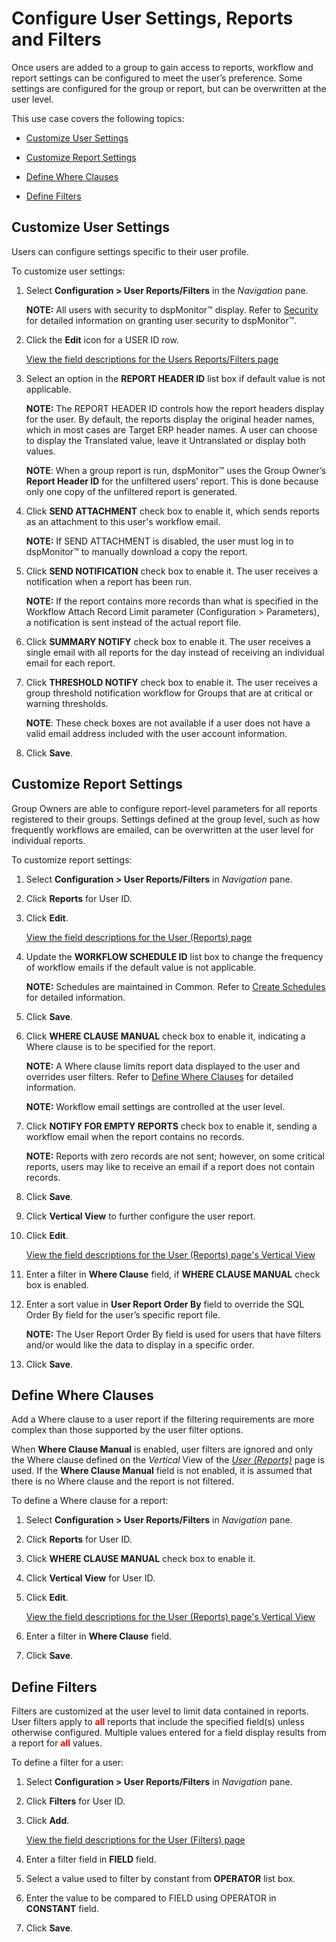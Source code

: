 # Configure User Settings, Reports and Filters

Once users are added to a group to gain access to reports, workflow and
report settings can be configured to meet the user’s preference. Some
settings are configured for the group or report, but can be overwritten
at the user level.

This use case covers the following topics:

  - [Customize User Settings](#Customize_User_Settings)

  - [Customize Report Settings](#Customize_Report_Settings)

  - [Define Where Clauses](#Define_Where_Clauses)

  - [Define Filters](#Define_Filters)

## <span id="Customize_User_Settings"></span>Customize User Settings

Users can configure settings specific to their user profile.

To customize user settings:

1.  Select **Configuration \> User Reports/Filters** in the *Navigation*
    pane.
    
    **NOTE:** All users with security to dspMonitor™ display. Refer to
    [Security](../Config/Set_Up_Security_for_dspMonitor.htm) for
    detailed information on granting user security to dspMonitor™.

2.  Click the **Edit** icon for a USER ID row.
    
    [View the field descriptions for the Users Reports/Filters
    page](../Page_Desc/Users_Reports_Filters.htm)

3.  Select an option in the **REPORT HEADER ID** list box if default
    value is not applicable.
    
    **NOTE:** The REPORT HEADER ID controls how the report headers
    display for the user. By default, the reports display the original
    header names, which in most cases are Target ERP header names. A
    user can choose to display the Translated value, leave it
    Untranslated or display both values.
    
    **NOTE**: When a group report is run, dspMonitor™ uses the Group
    Owner’s **Report Header ID** for the unfiltered users’ report. This
    is done because only one copy of the unfiltered report is generated.

4.  Click **SEND ATTACHMENT** check box to enable it, which sends
    reports as an attachment to this user's workflow email.
    
    **NOTE:** If SEND ATTACHMENT is disabled, the user must log in to
    dspMonitor™ to manually download a copy the report.

5.  Click **SEND NOTIFICATION** check box to enable it. The user
    receives a notification when a report has been run.
    
    **NOTE:** If the report contains more records than what is specified
    in the Workflow Attach Record Limit parameter (Configuration \>
    Parameters), a notification is sent instead of the actual report
    file.

6.  Click **SUMMARY NOTIFY** check box to enable it. The user receives a
    single email with all reports for the day instead of receiving an
    individual email for each report.

7.  Click **THRESHOLD NOTIFY** check box to enable it. The user receives
    a group threshold notification workflow for Groups that are at
    critical or warning thresholds.
    
    <span style="font-weight: bold;">NOTE</span>: These check boxes are
    not available if a user does not have a valid email address included
    with the user account information.

8.  Click **Save**.

## <span id="Customize_Report_Settings"></span>Customize Report Settings

Group Owners are able to configure report-level parameters for all
reports registered to their groups. Settings defined at the group level,
such as how frequently workflows are emailed, can be overwritten at the
user level for individual reports.

To customize report settings:

1.  Select **Configuration \> User Reports/Filters** in *Navigation*
    pane.

2.  Click **Reports** for User ID.

3.  Click **Edit**.
    
    [View the field descriptions for the User (Reports)
    page](../Page_Desc/User_Reports_H.htm)

4.  Update the **WORKFLOW SCHEDULE ID** list box to change the frequency
    of workflow emails if the default value is not applicable.
    
    **NOTE:** Schedules are maintained in Common. Refer to [Create
    Schedules](../../../Platform/Common/Use_Cases/Create_Schedules.htm)
    for detailed information.

5.  Click **Save**.

6.  Click **WHERE CLAUSE MANUAL** check box to enable it, indicating a
    Where clause is to be specified for the report.
    
    **NOTE:** A Where clause limits report data displayed to the user
    and overrides user filters. Refer to [Define Where
    Clauses](#Define_Where_Clauses) for detailed information.
    
    **NOTE:** Workflow email settings are controlled at the user level. 

7.  Click **NOTIFY FOR EMPTY REPORTS** check box to enable it, sending a
    workflow email when the report contains no records.
    
    **NOTE:** Reports with zero records are not sent; however, on some
    critical reports, users may like to receive an email if a report
    does not contain records.

8.  Click **Save**.

9.  Click **Vertical View** to further configure the user report.

10. Click **Edit**.
    
    [View the field descriptions for the User (Reports) page's Vertical
    View](../Page_Desc/User_Reports_H.htm)

11. Enter a filter in **Where Clause** field, if **WHERE CLAUSE MANUAL**
    check box is enabled.

12. Enter a sort value in **User Report Order By** field to override the
    SQL Order By field for the user’s specific report file.
    
    **NOTE:** The User Report Order By field is used for users that have
    filters and/or would like the data to display in a specific order.

13. Click **Save**.

## <span id="Define_Where_Clauses"></span>Define Where Clauses

Add a Where clause to a user report if the filtering requirements are
more complex than those supported by the user filter options.

When **Where Clause Manual** is enabled, user filters are ignored and
only the Where clause defined on the
<span style="font-style: italic;">Vertical</span> View of the *[*User
(Reports)*](../Page_Desc/User_Reports_H.htm)* page is used. If the
**Where Clause Manual** field is not enabled, it is assumed that there
is no Where clause and the report is not filtered.

To define a Where clause for a report:

1.  Select **Configuration \> User Reports/Filters** in *Navigation*
    pane.

2.  Click **Reports** for User ID.

3.  Click **WHERE CLAUSE MANUAL** check box to enable it.

4.  Click **Vertical View** for User ID.

5.  Click **Edit**.
    
    [View the field descriptions for the User (Reports) page's Vertical
    View](../Page_Desc/User_Reports_H.htm)

6.  Enter a filter in **Where Clause** field.

7.  Click **Save**.

## <span id="Define_Filters"></span>Define Filters

Filters are customized at the user level to limit data contained in
reports. User filters apply to
**<span class="underline"><span style="color: #ff0000;">all</span></span>**
reports that include the specified field(s) unless otherwise configured.
Multiple values entered for a field display results from a report for
**<span class="underline"><span style="color: #ff0000;">all</span></span>**
values.

To define a filter for a user:

1.  Select **Configuration \> User Reports/Filters** in *Navigation*
    pane.

2.  Click **Filters** for User ID.

3.  Click **Add**.
    
    [View the field descriptions for the User (Filters)
    page](../Page_Desc/User_Filters.htm)

4.  Enter a filter field in **FIELD** field.

5.  Select a value used to filter by constant from **OPERATOR** list
    box.

6.  Enter the value to be compared to FIELD using OPERATOR in
    **CONSTANT** field.

7.  Click **Save**.
